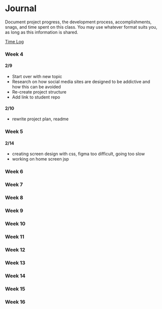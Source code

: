 # Journal

Document project progress, the development process, accomplishments, snags, and time spent on this class. You may use whatever format suits you, as long as this information is shared. 

[Time Log](TimeLog.md)

### Week 4
#### 2/9
* Start over with new topic
* Research on how social media sites are designed to be addictive and how this can be avoided 
* Re-create project structure 
* Add link to student repo
#### 2/10
* rewrite project plan, readme

### Week 5
#### 2/14
* creating screen design with css, figma too difficult, going too slow
* working on home screen jsp
### Week 6

### Week 7

### Week 8

### Week 9

### Week 10

### Week 11

### Week 12

### Week 13

### Week 14

### Week 15

### Week 16